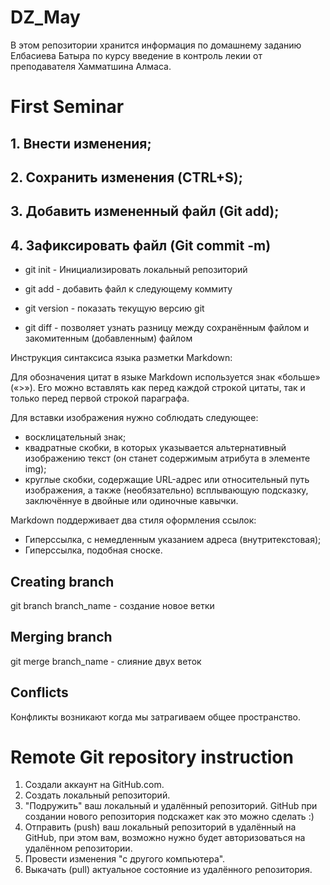 # DZ_May

В этом репозитории хранится информация по домашнему заданию Елбасиева Батыра по курсу введение в контроль лекии от преподавателя Хамматшина Алмаса.

# First Seminar

## 1. Внести изменения;

## 2. Сохранить изменения (CTRL+S);

## 3. Добавить измененный файл (Git add);

## 4. Зафиксировать файл (Git commit -m)

- git init - Инициализировать локальный репозиторий

* git add - добавить файл к следующему коммиту

* git version - показать текущую версию git

* git diff - позволяет узнать разницу между сохранённым файлом и закомитенным (добавленным) файлом

Инструкция синтаксиса языка разметки Markdown:

Для обозначения цитат в языке Markdown используется знак «больше» («>»). Его можно вставлять как перед каждой строкой цитаты, так и только перед первой строкой параграфа.

Для вставки изображения нужно соблюдать следующее:

- восклицательный знак;
- квадратные скобки, в которых указывается альтернативный изображению текст (он станет содержимым атрибута в элементе img);
- круглые скобки, содержащие URL-адрес или относительный путь изображения, а также (необязательно) всплывающую подсказку, заключённуе в двойные или одиночные кавычки.

Markdown поддерживает два стиля оформления ссылок:

- Гиперссылка, с немедленным указанием адреса (внутритекстовая);
- Гиперссылка, подобная сноске.

## Creating branch

git branch branch_name - создание новое ветки

## Merging branch

git merge branch_name - слияние двух веток

## Conflicts

Конфликты возникают когда мы затрагиваем общее пространство.

# Remote Git repository instruction

1. Создали аккаунт на GitHub.com.
2. Создать локальный репозиторий.
3. "Подружить" ваш локальный и удалённый репозиторий. GitHub при создании нового репозитория подскажет как это можно сделать :)
4. Отправить (push) ваш локальный репозиторий в удалённый на GitHub, при этом вам, возможно нужно будет авторизоваться на удалённом репозитории.
5. Провести изменения "с другого компьютера".
6. Выкачать (pull) актуальное состояние из удалённого репозитория.
